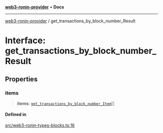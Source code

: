 [**web3-ronin-provider**](../README.md) • **Docs**

***

[web3-ronin-provider](../globals.md) / get\_transactions\_by\_block\_number\_Result

# Interface: get\_transactions\_by\_block\_number\_Result

## Properties

### items

> **items**: [`get_transactions_by_block_number_Item`](get_transactions_by_block_number_Item.md)[]

#### Defined in

[src/web3-ronin-types-blocks.ts:16](https://github.com/chuacw/web3-ronin-provider/blob/5e9462adf1edb8f1f7982dc5f4e5bd7094a4d6eb/src/web3-ronin-types-blocks.ts#L16)
